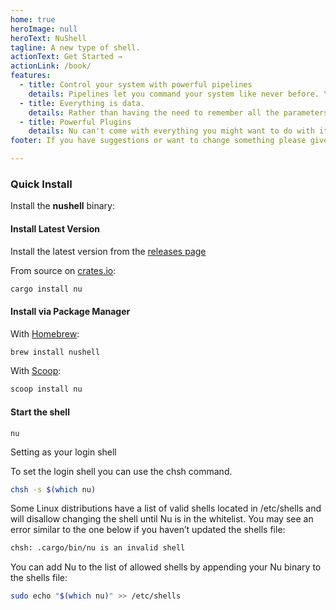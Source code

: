 ```yaml
---
home: true
heroImage: null
heroText: NuShell
tagline: A new type of shell.
actionText: Get Started →
actionLink: /book/
features:
  - title: Control your system with powerful pipelines
    details: Pipelines let you command your system like never before. Your system belongs to you, and it awaits your command.
  - title: Everything is data.
    details: Rather than having the need to remember all the parameters to all the commands, we can just use the same, regardless of where it came from.
  - title: Powerful Plugins
    details: Nu can't come with everything you might want to do with it, so you can extend using its powerful plugin system.
footer: If you have suggestions or want to change something please give us feedback

---
```

### Quick Install

Install the **nushell** binary:

#### Install Latest Version

Install the latest version from the [releases page](https://github.com/nushell/nushell/releases)

From source on [crates.io](https://crates.io):

```sh
cargo install nu
```

#### Install via Package Manager

With [Homebrew](https://brew.sh/):

```sh
brew install nushell
```

With [Scoop](https://scoop.sh):

```powershell
scoop install nu
```

#### Start the shell

```
nu
```

Setting as your login shell

To set the login shell you can use the chsh command.

```sh
chsh -s $(which nu)
```

Some Linux distributions have a list of valid shells located in /etc/shells and will disallow changing the shell until Nu is in the whitelist. You may see an error similar to the one below if you haven’t updated the shells file:

```sh
chsh: .cargo/bin/nu is an invalid shell
```

You can add Nu to the list of allowed shells by appending your Nu binary to the shells file:

```sh
sudo echo "$(which nu)" >> /etc/shells
```
